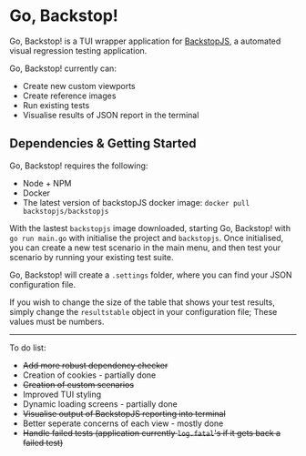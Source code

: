 # Go, Backstop!

Go, Backstop! is a TUI wrapper application for [BackstopJS](https://github.com/garris/BackstopJS), a automated visual regression testing application.

Go, Backstop! currently can:

- Create new custom viewports
- Create reference images
- Run existing tests
- Visualise results of JSON report in the terminal

## Dependencies & Getting Started

Go, Backstop! requires the following:

- Node + NPM
- Docker
- The latest version of backstopJS docker image: ``docker pull backstopjs/backstopjs``


With the lastest `backstopjs` image downloaded, starting Go, Backstop! with `go run main.go` with initialise the project and `backstopjs`. Once initialised, you can create
a new test scenario in the main menu, and then test your scenario by running your existing test suite.

Go, Backstop! will create a `.settings` folder, where you can find your JSON configuration file.


If you wish to change the size of the table that shows your test results, simply change
the `resultstable` object in your configuration file; These values must be numbers.


---

To do list:

- ~~Add more robust dependency checker~~
- Creation of cookies - partially done
- ~~Creation of custom scenarios~~
- Improved TUI styling
- Dynamic loading screens - partially done
- ~~Visualise output of BackstopJS reporting into terminal~~
- Better seperate concerns of each view - mostly done
- ~~Handle failed tests (application currently `log.fatal`'s if it gets back a failed test)~~